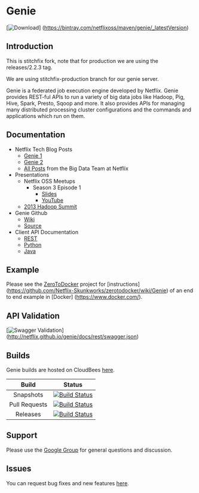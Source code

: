 # Genie

[![Download](https://api.bintray.com/packages/netflixoss/maven/genie/images/download.svg)]
(https://bintray.com/netflixoss/maven/genie/_latestVersion)

## Introduction

This is stitchfix fork, note that for production we are using the releases/2.2.3 tag.

We are using stitchfix-production branch for our genie server.

Genie is a federated job execution engine developed by Netflix. Genie provides REST-ful APIs to run a variety of big
data jobs like Hadoop, Pig, Hive, Spark, Presto, Sqoop and more. It also provides APIs for managing many distributed
processing cluster configurations and the commands and applications which run on them.

## Documentation

* Netflix Tech Blog Posts
    * [Genie 1](http://techblog.netflix.com/2013/06/genie-is-out-of-bottle.html)
    * [Genie 2](http://techblog.netflix.com/2014/11/genie-20-second-wish-granted.html)
    * [All Posts](http://techblog.netflix.com/search/label/big%20data) from the Big Data Team at Netflix
* Presentations
    * Netflix OSS Meetups
        * Season 3 Episode 1
            * [Slides](http://www.slideshare.net/RuslanMeshenberg/netflixoss-meetup-season-3-episode-1/24)
            * [YouTube](http://youtu.be/hi7BDAtjfKY?t=15m53s)
    * [2013 Hadoop Summit](http://www.slideshare.net/krishflix/genie-hadoop-platform-as-a-service-at-netflix)
* Genie Github
    * [Wiki](https://github.com/Netflix/genie/wiki)
    * [Source](https://github.com/Netflix/genie/tree/master)
* Client API Documentation
    * [REST](http://netflix.github.io/genie/docs/api/)
    * [Python](https://pypi.python.org/pypi/nflx-genie-client)
    * [Java](http://netflix.github.io/genie/docs/javadoc/client/index.html)

## Example

Please see the [ZeroToDocker](https://github.com/Netflix-Skunkworks/zerotodocker) project for [instructions]
(https://github.com/Netflix-Skunkworks/zerotodocker/wiki/Genie) of an end to end example in [Docker]
(https://www.docker.com/).

## API Validation

[![Swagger Validation](http://online.swagger.io/validator?url=http://netflix.github.io/genie/docs/rest/swagger.json)]
(http://netflix.github.io/genie/docs/rest/swagger.json)

## Builds

Genie builds are hosted on CloudBees [here](https://netflixoss.ci.cloudbees.com/job/NetflixOSS/job/genie/).

|        Build       |                                                                                                   Status                                                                                                  |
|:------------------:|:---------------------------------------------------------------------------------------------------------------------------------------------------------------------------------------------------------:|
|      Snapshots     |      [![Build Status](https://netflixoss.ci.cloudbees.com/job/NetflixOSS/job/genie/job/genie-snapshot/badge/icon)](https://netflixoss.ci.cloudbees.com/job/NetflixOSS/job/genie/job/genie-snapshot/)      |
|    Pull Requests   | [![Build Status](https://netflixoss.ci.cloudbees.com/job/NetflixOSS/job/genie/job/genie-pull-requests/badge/icon)](https://netflixoss.ci.cloudbees.com/job/NetflixOSS/job/genie/job/genie-pull-requests/) |
|      Releases      |       [![Build Status](https://netflixoss.ci.cloudbees.com/job/NetflixOSS/job/genie/job/genie-release/badge/icon)](https://netflixoss.ci.cloudbees.com/job/NetflixOSS/job/genie/job/genie-release/)       |

## Support

Please use the [Google Group](https://groups.google.com/d/forum/genieoss) for general questions and discussion.

## Issues

You can request bug fixes and new features [here](https://github.com/Netflix/genie/issues).



